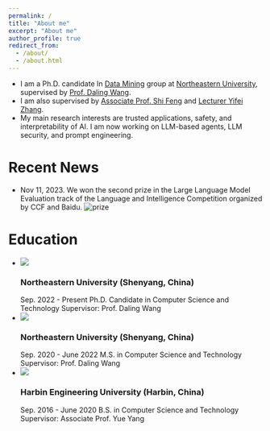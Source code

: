 ```yaml
---
permalink: /
title: "About me"
excerpt: "About me"
author_profile: true
redirect_from: 
  - /about/
  - /about.html
---
```


- I am a Ph.D. candidate In [Data Mining](https://neu-datamining.github.io/) group at [Northeastern University](http://www.neu.edu.cn/), supervised by [Prof. Daling Wang](https://neu-datamining.github.io/wangdl.htm).
- I am also supervised by [Associate Prof. Shi Feng](https://neu-datamining.github.io/cse/fengshi/) and [Lecturer Yifei Zhang](http://faculty.neu.edu.cn/zhangyifei/english.html).
- My main research interests are trusted applications, safety, and interpretability of AI. I am now working on LLM-based agents, LLM security, and prompt engineering.

# Recent News
- Nov 11, 2023. We won the second prize in the Large Language Model Evaluation track of the Language and Intelligence Competition organized by CCF and Baidu.
  ![prize](https://sci-m-wang.github.io/images/2nd_prize.jpg)

# Education
- ![](https://sci-m-wang.github.io/images/neu_logo.png)
  ### Northeastern University (Shenyang, China)
  Sep. 2022 - Present
  Ph.D. Candidate in Computer Science and Technology
  Supervisor: Prof. Daling Wang
- ![](https://sci-m-wang.github.io/images/neu_logo.png)
  ### Northeastern University (Shenyang, China)
  Sep. 2020 - June 2022
  M.S. in Computer Science and Technology
  Supervisor: Prof. Daling Wang
- ![](https://sci-m-wang.github.io/images/hrbeu.jpg)
  ### Harbin Engineering University (Harbin, China)
  Sep. 2016 - June 2020
  B.S. in Computer Science and Technology
  Supervisor: Associate Prof. Yue Yang

